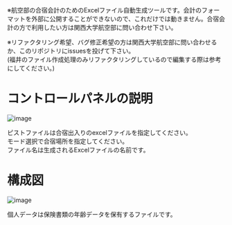 ※航空部の合宿会計のためのExcelファイル自動生成ツールです。会計のフォーマットを外部に公開することができないので、これだけでは動きません。合宿会計の方で利用したい方は関西大学航空部に問い合わせ下さい。  

※リファクタリング希望、バグ修正希望の方は関西大学航空部に問い合わせるか、このリポジトリにissuesを投げて下さい。  
(福井のファイル作成処理のみリファクタリングしているので編集する際は参考にしてください。)


# コントロールパネルの説明

![image](https://user-images.githubusercontent.com/62125008/141943173-b2601610-8ad8-43bd-8caf-a0a99346f8e5.png)

ピストファイルは合宿出入りのexcelファイルを指定してください。    
モード選択で合宿場所を指定してください。  
ファイル名は生成されるExcelファイルの名前です。

# 構成図


![image](https://user-images.githubusercontent.com/62125008/141946243-494a7806-2bdc-440d-88df-853137dac42a.png)

個人データは保険書類の年齢データを保有するファイルです。
